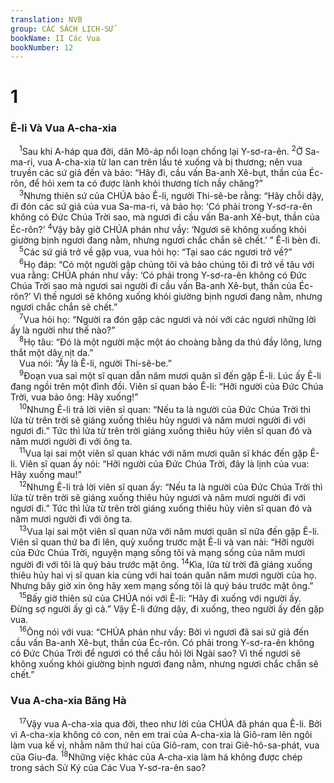 ```yaml
---
translation: NVB
group: CÁC SÁCH LỊCH-SỬ
bookName: II Các Vua 
bookNumber: 12
---
```


<div class="title"><h1>1</h1><h3>Ê-li Và Vua A-cha-xia </h3></div>
<span class="verse 2vua_1_1"> <sup>1</sup>Sau khi A-háp qua đời, dân Mô-áp nổi loạn chống lại Y-sơ-ra-ên. </span>
<span class="verse 2vua_1_2"><sup>2</sup>Ở Sa-ma-ri, vua A-cha-xia từ lan can trên lầu té xuống và bị thương; nên vua truyền các sứ giả đến và bảo: “Hãy đi, cầu vấn Ba-anh Xê-bụt, thần của Éc-rôn, để hỏi xem ta có được lành khỏi thương tích nầy chăng?” <br/></span>
<span class="verse 2vua_1_3"> <sup>3</sup>Nhưng thiên sứ của CHÚA bảo Ê-li, người Thi-sê-be rằng: “Hãy chỗi dậy, đi đón các sứ giả của vua Sa-ma-ri, và bảo họ: ‘Có phải trong Y-sơ-ra-ên không có Đức Chúa Trời sao, mà ngươi đi cầu vấn Ba-anh Xê-bụt, thần của Éc-rôn?’ </span>
<span class="verse 2vua_1_4"><sup>4</sup>Vậy bây giờ CHÚA phán như vầy: ‘Ngươi sẽ không xuống khỏi giường bịnh ngươi đang nằm, nhưng ngươi chắc chắn sẽ chết.’ ” Ê-li bèn đi. <br/></span>
<span class="verse 2vua_1_5"> <sup>5</sup>Các sứ giả trở về gặp vua, vua hỏi họ: “Tại sao các ngươi trở về?” <br/></span>
<span class="verse 2vua_1_6"> <sup>6</sup>Họ đáp: “Có một người gặp chúng tôi và bảo chúng tôi đi trở về tâu với vua rằng: CHÚA phán như vầy: ‘Có phải trong Y-sơ-ra-ên không có Đức Chúa Trời sao mà ngươi sai người đi cầu vấn Ba-anh Xê-bụt, thần của Éc-rôn?’ Vì thế ngươi sẽ không xuống khỏi giường bịnh ngươi đang nằm, nhưng ngươi chắc chắn sẽ chết.” <br/></span>
<span class="verse 2vua_1_7"> <sup>7</sup>Vua hỏi họ: “Người ra đón gặp các ngươi và nói với các ngươi những lời ấy là người như thế nào?” <br/></span>
<span class="verse 2vua_1_8"> <sup>8</sup>Họ tâu: “Đó là một người mặc một áo choàng bằng da thú đầy lông, lưng thắt một dây nịt da.” <br/> Vua nói: “Ấy là Ê-li, người Thi-sê-be.” <br/></span>
<span class="verse 2vua_1_9"> <sup>9</sup>Đoạn vua sai một sĩ quan dẫn năm mươi quân sĩ đến gặp Ê-li. Lúc ấy Ê-li đang ngồi trên một đỉnh đồi. Viên sĩ quan bảo Ê-li: “Hỡi người của Đức Chúa Trời, vua bảo ông: Hãy xuống!” <br/></span>
<span class="verse 2vua_1_10"> <sup>10</sup>Nhưng Ê-li trả lời viên sĩ quan: “Nếu ta là người của Đức Chúa Trời thì lửa từ trên trời sẽ giáng xuống thiêu hủy ngươi và năm mươi người đi với ngươi đi.” Tức thì lửa từ trên trời giáng xuống thiêu hủy viên sĩ quan đó và năm mươi người đi với ông ta. <br/></span>
<span class="verse 2vua_1_11"> <sup>11</sup>Vua lại sai một viên sĩ quan khác với năm mươi quân sĩ khác đến gặp Ê-li. Viên sĩ quan ấy nói: “Hỡi người của Đức Chúa Trời, đây là lịnh của vua: Hãy xuống mau!” <br/></span>
<span class="verse 2vua_1_12"> <sup>12</sup>Nhưng Ê-li trả lời viên sĩ quan ấy: “Nếu ta là người của Đức Chúa Trời thì lửa từ trên trời sẽ giáng xuống thiêu hủy ngươi và năm mươi người đi với ngươi đi.” Tức thì lửa từ trên trời giáng xuống thiêu hủy viên sĩ quan đó và năm mươi người đi với ông ta. <br/></span>
<span class="verse 2vua_1_13"> <sup>13</sup>Vua lại sai một viên sĩ quan nữa với năm mươi quân sĩ nữa đến gặp Ê-li. Viên sĩ quan thứ ba đi lên, quỳ xuống trước mặt Ê-li và van nài: “Hỡi người của Đức Chúa Trời, nguyện mạng sống tôi và mạng sống của năm mươi người đi với tôi là quý báu trước mặt ông. </span>
<span class="verse 2vua_1_14"><sup>14</sup>Kìa, lửa từ trời đã giáng xuống thiêu hủy hai vị sĩ quan kia cùng với hai toán quân năm mươi người của họ. Nhưng bây giờ xin ông hãy xem mạng sống tôi là quý báu trước mặt ông.” <br/></span>
<span class="verse 2vua_1_15"> <sup>15</sup>Bấy giờ thiên sứ của CHÚA nói với Ê-li: “Hãy đi xuống với người ấy. Đừng sợ người ấy gì cả.” Vậy Ê-li đứng dậy, đi xuống, theo người ấy đến gặp vua. <br/></span>
<span class="verse 2vua_1_16"> <sup>16</sup>Ông nói với vua: “CHÚA phán như vầy: Bởi vì ngươi đã sai sứ giả đến cầu vấn Ba-anh Xê-bụt, thần của Éc-rôn. Có phải trong Y-sơ-ra-ên không có Đức Chúa Trời để ngươi có thể cầu hỏi lời Ngài sao? Vì thế ngươi sẽ không xuống khỏi giường bịnh ngươi đang nằm, nhưng ngươi chắc chắn sẽ chết.” <br/></span>
<div class="title"><h3>Vua A-cha-xia Băng Hà </h3></div>
<span class="verse 2vua_1_17"> <sup>17</sup>Vậy vua A-cha-xia qua đời, theo như lời của CHÚA đã phán qua Ê-li. Bởi vì A-cha-xia không có con, nên em trai của A-cha-xia là Giô-ram lên ngôi làm vua kế vị, nhằm năm thứ hai của Giô-ram, con trai Giê-hô-sa-phát, vua của Giu-đa. </span>
<span class="verse 2vua_1_18"><sup>18</sup>Những việc khác của A-cha-xia làm há không được chép trong sách Sử Ký của Các Vua Y-sơ-ra-ên sao? <br/></span>
